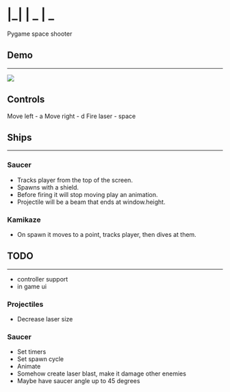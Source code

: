 # |_| | _  | _
 Pygame space shooter

## Demo
___

![](demo.gif)

## Controls
Move left - a
Move right - d
Fire laser - space

## Ships
___

### Saucer
- Tracks player from the top of the screen.
- Spawns with a shield.
- Before firing it will stop moving play an animation.
- Projectile will be a beam that ends at window.height.

### Kamikaze
- On spawn it moves to a point, tracks player, then dives at them.

## TODO
___

- controller support
- in game ui

### Projectiles
- Decrease laser size

### Saucer
- Set timers
- Set spawn cycle
- Animate
- Somehow create laser blast, make it damage other enemies
- Maybe have saucer angle up to 45 degrees 
